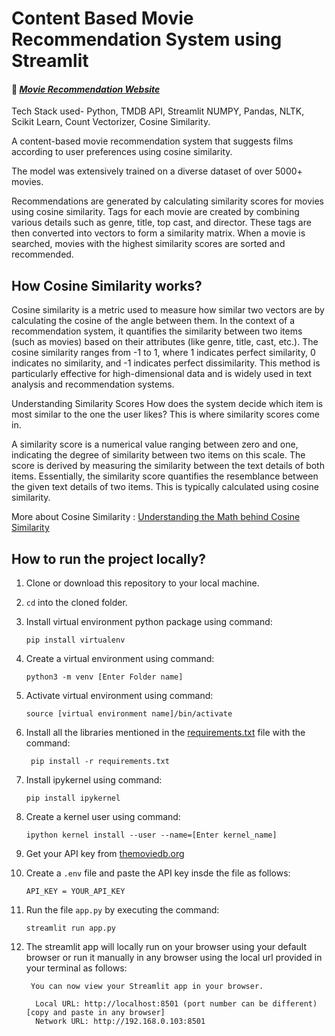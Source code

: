 # Content Based Movie Recommendation System using Streamlit

#### 🔗 *[Movie Recommendation Website](https://mrs-sd.streamlit.app/)*

Tech Stack used- Python, TMDB API, Streamlit NUMPY, Pandas, NLTK, Scikit Learn, Count Vectorizer, Cosine Similarity.

A content-based movie recommendation system that suggests films according to user preferences using cosine similarity.

The model was extensively trained on a diverse dataset of over 5000+ movies.

Recommendations are generated by calculating similarity scores for movies using cosine similarity. Tags for each movie are created by combining various details such as genre, title, top cast, and director. These tags are then converted into vectors to form a similarity matrix. When a movie is searched, movies with the highest similarity scores are sorted and recommended.


## How Cosine Similarity works?

Cosine similarity is a metric used to measure how similar two vectors are by calculating the cosine of the angle between them. In the context of a recommendation system, it quantifies the similarity between two items (such as movies) based on their attributes (like genre, title, cast, etc.). The cosine similarity ranges from -1 to 1, where 1 indicates perfect similarity, 0 indicates no similarity, and -1 indicates perfect dissimilarity. This method is particularly effective for high-dimensional data and is widely used in text analysis and recommendation systems.

Understanding Similarity Scores
How does the system decide which item is most similar to the one the user likes? This is where similarity scores come in.

A similarity score is a numerical value ranging between zero and one, indicating the degree of similarity between two items on this scale. The score is derived by measuring the similarity between the text details of both items. Essentially, the similarity score quantifies the resemblance between the given text details of two items. This is typically calculated using cosine similarity.

More about Cosine Similarity : [Understanding the Math behind Cosine Similarity](https://www.machinelearningplus.com/nlp/cosine-similarity/)

## How to run the project locally?

1. Clone or download this repository to your local machine.
2. `cd` into the cloned folder.
3. Install virtual environment python package using command:

   ```
   pip install virtualenv
   ```
4. Create a virtual environment using command:

   ```
   python3 -m venv [Enter Folder name]
   ```
5. Activate virtual environment using command:

   ```
   source [virtual environment name]/bin/activate
   ```
6. Install all the libraries mentioned in the [requirements.txt](https://github.com/soumadeep-dey/Movie-Recommendation-System/blob/main/requirements.txt) file with the command:

   ```
    pip install -r requirements.txt
   ```
7. Install ipykernel using command:

   ```
   pip install ipykernel
   ```
8. Create a kernel user using command:

   ```
   ipython kernel install --user --name=[Enter kernel_name]
   ```
9. Get your API key from [themoviedb.org](https://www.themoviedb.org/settings/api)
10. Create a `.env` file and paste the API key insde the file as follows:

    ```
    API_KEY = YOUR_API_KEY
    ```
11. Run the file `app.py` by executing the command:

    ```
    streamlit run app.py
    ```
12. The streamlit app will locally run on your browser using your default browser or run it manually in any browser using  the local url provided in your terminal as follows:

    ```
     You can now view your Streamlit app in your browser.

      Local URL: http://localhost:8501 (port number can be different) [copy and paste in any browser]
      Network URL: http://192.168.0.103:8501

    ```

